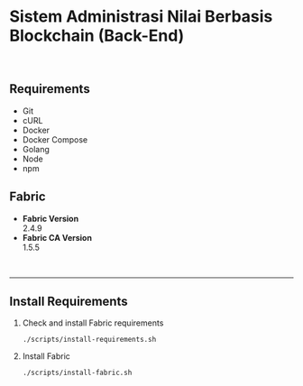 # Sistem Administrasi Nilai Berbasis Blockchain (Back-End)

<br>

## Requirements

- Git
- cURL
- Docker
- Docker Compose
- Golang
- Node
- npm
<!-- - Python -->


## Fabric

- **Fabric Version** \
  2.4.9
- **Fabric CA Version** \
  1.5.5

<br>


---

## Install Requirements

1. Check and install Fabric requirements
   ```
   ./scripts/install-requirements.sh
   ```

2. Install Fabric
   ```
   ./scripts/install-fabric.sh
   ```



